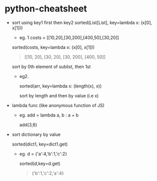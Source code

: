 # python-cheatsheet
- sort using key1 first then key2
sorted(List[List], key=lambda x: (x[0], x[1]))

   - eg. 1 costs = [[10,20],[30,200],[400,50],[30,20]]
  
  sorted(costs, key=lambda x: (x[0], x[1])) 
  
  > [[10, 20], [30, 20], [30, 200], [400, 50]]
  
  sort by 0th element of sublist, then 1st
  
   - eg2. 
  
     sorted(arr, key=lambda x: (length(x), x))
  
     sort by length and then by value (i.e x)
  
- lambda func (like anonymous function of JS)
  
   - eg. add = lambda a, b : a + b
  
     add(3,6)
  
- sort dictionary by value
  
  sorted(dict1, key=dict1.get)
  
  - eg. d = {'a':4,'b':1,'c':2}
    
    sorted(d,key=d.get)
    
    > {'b':1,'c':2,'a':4}
